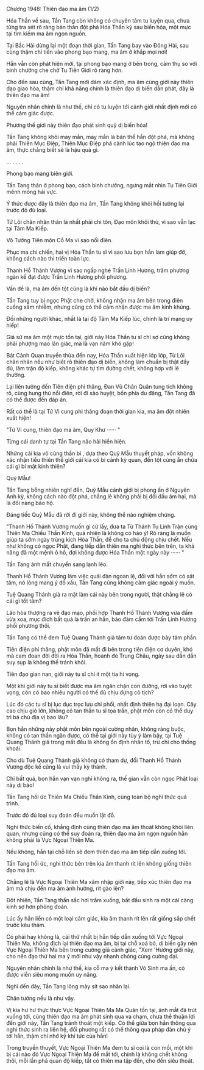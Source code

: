 




Chương 1948: Thiên đạo ma âm (1/2)


Hóa Thần về sau, Tần Tang còn không có chuyên tâm tu luyện qua, chưa từng tra xét rõ ràng bản thân đột phá Hóa Thần kỳ sau biến hóa, một mực tại tìm kiếm ma âm ngọn nguồn.

Tại Bắc Hải dừng lại một đoạn thời gian, Tần Tang bay vào Đông Hải, sau cùng thậm chí tiến vào phong bạo mang, ma âm ở khắp mọi nơi!

Hắn vẫn còn phát hiện mới, tại phong bạo mang ở bên trong, cảm thụ so với bình chướng che chở Tu Tiên Giới rõ ràng hơn.

Cho đến sau cùng, Tần Tang mới dám xác định, ma âm cùng giới này thiên đạo giao hòa, thậm chí khả năng chính là thiên đạo dị biến dẫn phát, đây là thiên đạo ma âm!

Nguyên nhân chính là như thế, chỉ có tu luyện tới cảnh giới nhất định mới có thể cảm giác được.

Phương thế giới này thiên đạo phát sinh quỷ dị biến hóa!

Tần Tang không khỏi may mắn, may mắn là bản thể hắn đột phá, mà không phải Thiên Mục Điệp, Thiên Mục Điệp phá cảnh lúc tao ngộ thiên đạo ma âm, thực chẳng biết sẽ là hậu quả gì.

... . . . .

Phong bạo mang biên giới.

Tần Tang thân ở phong bạo, cách bình chướng, ngưng mắt nhìn Tu Tiên Giới mênh mông hải vực.

Ý thức được đây là thiên đạo ma âm, Tần Tang không khỏi hồi tưởng lại trước đó đủ loại.

Tử Lôi chân nhân thân là nhất phái chi tôn, Đạo môn khôi thủ, vì sao vẫn lạc tại Tâm Ma Kiếp.

Vô Tướng Tiên môn Cổ Ma vì sao nổi điên.

Phục ma chi chiến, hai vị Hóa Thần tu sĩ vì sao lưu bọn hắn làm giúp đỡ, không cách nào thi triển toàn lực.

Thanh Hồ Thánh Vương vì sao ngấp nghé Trấn Linh Hương, trăm phương ngàn kế đạt được Trấn Linh Hương phối phương.

Vấn đề là, ma âm đến tột cùng là khi nào bắt đầu dị biến?

Tần Tang tuy bị ngọc Phật che chở, không nhận ma âm bên trong điên cuồng xâm nhiễm, nhưng cũng có thể cảm nhận được ma âm kinh khủng.

Đối những người khác, nhất là tại độ Tâm Ma Kiếp lúc, chính là trí mạng uy hiếp!

Giả sử ma âm một mực tồn tại, giới này Hóa Thần tu sĩ chỉ sợ cũng không phải phượng mao lân giác, mà là vạn năm khó gặp!

Bát Cảnh Quan truyền thừa đến nay, Hóa Thần xuất hiện lớp lớp, Tử Lôi chân nhân nếu như biết rõ thiên đạo dị biến, không làm chuẩn bị thật đầy đủ, lâm trận độ kiếp, không khác tự tìm đường chết, không hợp với lẽ thường.

Lại liên tưởng đến Tiên điện phi thăng, Đan Vũ Chân Quân tung tích không rõ, cùng hung thú nổi điên, rời đi sào huyệt, bốn phía du đãng, Tần Tang đã có thể được đến đáp án.

Rất có thể là tại Tử Vi cung phi thăng đoạn thời gian kia, ma âm đột nhiên xuất hiện!

"Tử Vi cung, thiên đạo ma âm, Quy Khư ······ "

Từng cái danh tự tại Tần Tang não hải hiển hiện.

Những cái kia vô cùng thần bí , dựa theo Quỷ Mẫu thuyết pháp, vốn không xác nhận tiểu thiên thế giới cái kia có bí cảnh kỳ quan, đến tột cùng ẩn chứa cái gì bí mật kinh thiên?

Quỷ Mẫu!

Tần Tang bỗng nhiên nghĩ đến, Quỷ Mẫu cảnh giới bị phong ấn ở Nguyên Anh kỳ, không cách nào đột phá, chẳng lẽ không phải bị đối đầu ám hại, mà là đối nàng bảo hộ.

Đáng tiếc Quỷ Mẫu đã rời đi giới này, không thể nào nghiệm chứng.

"Thanh Hồ Thánh Vương muốn gì cứ lấy, đưa ta Tứ Thánh Tụ Linh Trận cùng Thiên Ma Chiếu Thần Kinh, quả nhiên là không có hảo ý! Rõ ràng là muốn giúp ta sớm ngày trùng kích Hóa Thần, để cho ta chủ động chịu chết. Nếu như không có ngọc Phật, đang tiếp dẫn thiên ma nghi thức bên trên, ta khả năng đã một mệnh ô hô, đợi không được Hóa Thần một ngày này ······ "

Tần Tang ánh mắt chuyển sang lạnh lẽo.

Thanh Hồ Thánh Vương làm việc quái đản ngoan lệ, đối với hắn sớm có sát tâm, nó lòng mang ý đồ xấu, Tần Tang cũng không cảm giác ngoài ý muốn.

Tuệ Quang Thánh giả ra mặt làm cái này bên trong người, thật chẳng lẽ có cái gì tốt tâm?

Lão hòa thượng ra vẻ đạo mạo, phối hợp Thanh Hồ Thánh Vương vừa đấm vừa xoa, mục đích bất quá là trấn an hắn, bảo đảm cầm tới Trấn Linh Hương phối phương thôi.

Tần Tang có thể đem Tuệ Quang Thánh giả tâm tư đoán được bảy tám phần.

Tiên điện phi thăng, phật môn đã mất đi bên trong tiên điện cơ duyên, khó mà cam đoan đời đời ra Hóa Thần, hoành đè Trung Châu, ngày sau dần dần suy sụp là không thể tránh khỏi.

Tiên đạo gian nan, giới này tu sĩ chí ít một tia hi vọng.

Một khi giới này tu sĩ biết được ma âm ngăn chặn con đường, rơi vào tuyệt vọng, còn có bao nhiêu người có thể đủ chịu đựng cô tịch?

Lúc đó các tu sĩ bị lục dục trọc lưu chi phối, nhất định thiên hạ đại loạn. Cây cao chịu gió lớn, không có tan thần tu sĩ tọa trấn, phật môn còn có thể duy trì bá chủ địa vị bao lâu?

Bọn hắn những này phật môn bên ngoài cường nhân, không ràng buộc, không có tan thần ngăn được, có thể tại giới này tùy ý làm bậy, tại Tuệ Quang Thánh giả trong mắt đều là không ổn định nhân tố, trừ chi cho thống khoái.

Cho dù Tuệ Quang Thánh giả không có tham dự, đối Thanh Hồ Thánh Vương độc kế cũng là vui thấy kỳ thành.

Chỉ bất quá, bọn hắn vạn vạn nghĩ không ra, thế gian vẫn còn ngọc Phật loại này dị bảo!

Tần Tang hồi ức Thiên Ma Chiếu Thần Kinh, cùng toàn bộ nghi thức quá trình.

Trước đó đủ loại suy đoán đều muốn lật đổ.

Nghi thức biến cố, khẳng định cùng thiên đạo ma âm thoát không khỏi liên quan, nhưng cũng có thể suy đoán ra, thiên đạo ma âm ngọn nguồn hẳn không phải là Vực Ngoại Thiên Ma.

Nếu không, hắn tại chỗ liền sẽ đem thiên đạo ma âm tiếp dẫn xuống tới.

Tần Tang hồi ức, nghi thức bên trên kia âm thanh rít lên không giống thiên đạo ma âm.

Chẳng lẽ là Vực Ngoại Thiên Ma xâm nhập giới này, tiếp xúc thiên đạo ma âm mà chịu đến ma âm ảnh hưởng, rít gào lên?

Đột nhiên, Tần Tang thần sắc hơi trầm xuống, bắt đầu sinh ra một cái càng kinh sợ hơn phỏng đoán.

Lúc ấy hắn liền có một loại cảm giác, kia âm thanh rít lên rất giống sắp chết trước kêu thảm.

Có phải hay không là, cái thứ nhất bị hắn tiếp dẫn xuống tới Vực Ngoại Thiên Ma, không địch lại thiên đạo ma âm, bị tại chỗ xoá bỏ, dị biến gây nên Vực Ngoại Thiên Ma bên trong cường giả cảnh giác, "Xem 'Hướng giới này, cho nên đạo thứ hai ma ý mới như vậy nhanh chóng cùng cường đại.

Nguyên nhân chính là như thế, kia cỗ ma ý kết thành Vô Sinh ma ấn, có được viễn siêu mong muốn uy năng.

Nghĩ đến đây, Tần Tang lông mày sít sao nhăn lại.

Chân tướng nếu là như vậy.

Vị kia hư hư thực thực Vực Ngoại Thiên Ma Ma Quân tồn tại, ánh mắt đã trút xuống tới, cùng thiên đạo ma âm phát sinh qua va chạm, chưa thể thuận lợi đến giới này, Tần Tang tránh thoát một kiếp. Có thể giữa bọn hắn thông qua nghi thức sinh ra liên hệ, đối phương rất có thể thông qua pháp đàn chú ý tới hắn, thậm chí nhớ kỹ khí tức của hắn!

Trong truyền thuyết, Vực Ngoại Thiên Ma đem tu sĩ coi là con mồi, một khi bị cái nào đó Vực Ngoại Thiên Ma để mắt tới, chính là không chết không thôi, mỗi lần phá quan độ kiếp, tất có thiên ma tập đến, cho đến siêu thoát.




